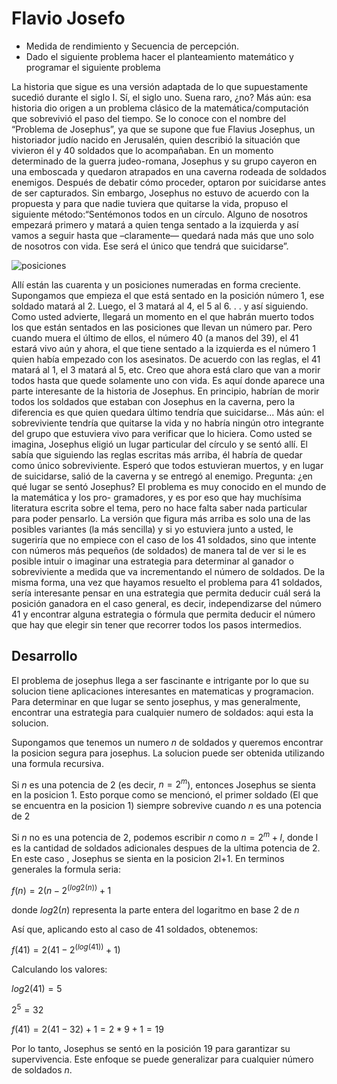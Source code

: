 # Flavio Josefo
* Medida de rendimiento y Secuencia de percepción.
* Dado el siguiente problema hacer el planteamiento matemático y programar el siguiente problema

La historia que sigue es una versión adaptada de lo que supuestamente sucedió durante el siglo I. Sí, el siglo uno. Suena raro, ¿no? Más aún: esa historia dio origen a un problema clásico de la matemática/computación que sobrevivió el paso del tiempo. Se lo conoce con el nombre del “Problema de Josephus”, ya que se supone que fue Flavius Josephus, un historiador judío nacido en Jerusalén, quien describió la situación que vivieron él y 40 soldados que lo acompañaban. En un momento determinado de la guerra judeo-romana, Josephus y su grupo cayeron en una emboscada y quedaron atrapados en una caverna rodeada de soldados enemigos. Después de debatir cómo proceder, optaron por suicidarse antes de ser capturados. Sin embargo, Josephus no estuvo de acuerdo con la propuesta y para que nadie tuviera que quitarse la vida, propuso el siguiente método:“Sentémonos todos en un círculo. Alguno de nosotros empezará primero y matará a quien tenga sentado a la izquierda y así vamos a seguir hasta que –claramente— quedará nada más que uno solo de nosotros con vida. Ese será el único que tendrá que suicidarse”.

![posiciones](C:\Users\agust\Downloadsposiciones.png)

Allí están las cuarenta y un posiciones numeradas en forma creciente. Supongamos que empieza el que está sentado en la posición número 1, ese soldado matará al 2. Luego, el 3 matará al 4, el 5 al 6. . . y así siguiendo. Como usted advierte, llegará un momento en el que habrán muerto todos los que están sentados en las posiciones que llevan un número par. Pero cuando muera el último de ellos, el número 40 (a manos del 39), el 41 estará vivo aún y ahora, el que tiene sentado a la izquierda es el número 1 quien había empezado con los asesinatos. De acuerdo con las reglas, el 41 matará al 1, el 3 matará al 5, etc. Creo que ahora está claro que van a morir todos hasta que quede solamente uno con vida.
Es aquí donde aparece una parte interesante de la historia de Josephus. En principio, habrían de morir todos los soldados que estaban con Josephus en la caverna, pero la diferencia es que quien quedara último tendría que suicidarse... Más aún: el sobreviviente tendría que quitarse la vida y no habría ningún otro integrante del grupo que estuviera vivo para verificar que lo hiciera.
Como usted se imagina, Josephus eligió un lugar particular del círculo y se sentó allí. El sabía que siguiendo las reglas escritas más arriba, él habría de quedar como único sobreviviente. Esperó que todos estuvieran muertos, y en lugar de suicidarse, salió de la caverna y se entregó al enemigo.
Pregunta: ¿en qué lugar se sentó Josephus?
El problema es muy conocido en el mundo de la matemática y los pro- gramadores, y es por eso que hay muchísima literatura escrita sobre el tema, pero no hace falta saber nada particular para poder pensarlo. La versión que figura más arriba es solo una de las posibles variantes (la más sencilla) y si yo estuviera junto a usted, le sugeriría que no empiece con el caso de los 41 soldados, sino que intente con números más pequeños (de soldados) de manera tal de ver si le es posible intuir o imaginar una estrategia para determinar al ganador o sobreviviente a medida que va incrementando el número de soldados.
De la misma forma, una vez que hayamos resuelto el problema para 41 soldados, sería interesante pensar en una estrategia que permita deducir cuál será la posición ganadora en el caso general, es decir, independizarse del número 41 y encontrar alguna estrategia o fórmula que permita deducir el número que hay que elegir sin tener que recorrer todos los pasos intermedios.


## Desarrollo

El problema de josephus llega a ser fascinante e intrigante por lo que su solucion tiene aplicaciones interesantes en matematicas y programacion. Para determinar en que lugar se sento josephus, y mas generalmente, encontrar una estrategia para cualquier numero de soldados: aqui esta la solucion.

Supongamos que tenemos un numero $n$ de soldados y queremos encontrar la posicion segura para josephus. La solucion puede ser obtenida utilizando una formula recursiva.

Si $n$ es una potencia de 2 (es decir, $n=2^m$), entonces Josephus se sienta en la posicion 1. Esto porque como se mencionó, el primer soldado (El que se encuentra en la posicion 1) siempre sobrevive cuando $n$ es una potencia de 2

Si $n$ no es una potencia de 2, podemos escribir $n$ como $n=2^m+l$, donde l es la cantidad de soldados adicionales despues de la ultima potencia de 2. En este caso , Josephus se sienta en la posicion 2l+1. En terminos generales la formula seria:

 $f(n)=2 (n-2^(log2(n))+1$

donde $log2(n)$ representa la parte entera del logaritmo en base 2 de $n$

Así que, aplicando esto al caso de 41 soldados, obtenemos:

$f(41) = 2 (41-2^(log(41))+1)$

Calculando los valores: 

$log2(41) = 5$

$2^5 =32$

$f(41)=2(41-32)+1=2*9+1=19$

Por lo tanto, Josephus se sentó en la posición 19 para garantizar su supervivencia. Este enfoque se puede generalizar para cualquier número de soldados $n$.